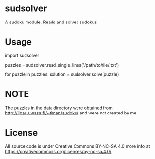 # sudsolver
A sudoku module. Reads and solves sudokus

# Usage
import sudsolver

puzzles = sudsolver.read_single_lines('/path/to/file/.txt')

for puzzle in puzzles:
  solution = sudsolver.solve(puzzle)
  
# NOTE
The puzzles in the data directory were obtained from http://lipas.uwasa.fi/~timan/sudoku/ and were not created by me.

  
# License
All source code is under Creative Commons BY-NC-SA 4.0
more info at https://creativecommons.org/licenses/by-nc-sa/4.0/

